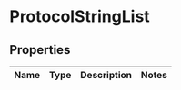 # ProtocolStringList

## Properties
Name | Type | Description | Notes
------------ | ------------- | ------------- | -------------
